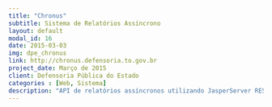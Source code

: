```yaml
---
title: "Chronus"
subtitle: Sistema de Relatórios Assíncrono
layout: default
modal_id: 16
date: 2015-03-03
img: dpe_chronus
link: http://chronus.defensoria.to.gov.br
project_date: Março de 2015
client: Defensoria Pública do Estado
categories : [Web, Sistema]
description: "API de relatórios assíncronos utilizando JasperServer REST API para sistemas de alta performance. Utilizamos MongoDB, Rails, Sidekiq pra enfileiramento de tarefas no Redis e integração direta com Jasper Server."
---
```

